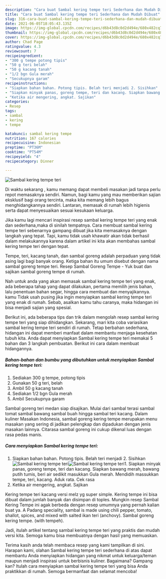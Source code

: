 ```yaml
---
description: "Cara buat Sambal kering tempe teri Sederhana dan Mudah Dibuat"
title: "Cara buat Sambal kering tempe teri Sederhana dan Mudah Dibuat"
slug: 316-cara-buat-sambal-kering-tempe-teri-sederhana-dan-mudah-dibuat
date: 2021-06-05T18:05:43.135Z
image: https://img-global.cpcdn.com/recipes/d6b43d8c0d2d494e/680x482cq70/sambal-kering-tempe-teri-foto-resep-utama.jpg
thumbnail: https://img-global.cpcdn.com/recipes/d6b43d8c0d2d494e/680x482cq70/sambal-kering-tempe-teri-foto-resep-utama.jpg
cover: https://img-global.cpcdn.com/recipes/d6b43d8c0d2d494e/680x482cq70/sambal-kering-tempe-teri-foto-resep-utama.jpg
author: Chad Page
ratingvalue: 4.3
reviewcount: 7
recipeingredient:
- "300 g tempe potong tipis"
- "50 g teri belah"
- "50 g kacang tanah"
- "1/2 bgn Gula merah"
- "Secukupnya garam"
recipeinstructions:
- "Siapkan bahan bahan. Potong tipis. Belah teri menjadi 2. Sisihkan"
- "Siapkan minyak panas, goreng tempe, teri dan kacang. Siapkan bawang merah, bawang putih tumis, beri air sedikit masukkan Gula merah. Mendidih massukkan tempe, teri, kacang. Aduk rata. Cek rasa"
- "Ketika air mengering, angkat. Sajikan"
categories:
- Resep
tags:
- sambal
- kering
- tempe

katakunci: sambal kering tempe 
nutrition: 167 calories
recipecuisine: Indonesian
preptime: "PT36M"
cooktime: "PT54M"
recipeyield: "4"
recipecategory: Dinner

---
```



![Sambal kering tempe teri](https://img-global.cpcdn.com/recipes/d6b43d8c0d2d494e/680x482cq70/sambal-kering-tempe-teri-foto-resep-utama.jpg)

Di waktu  sekarang , kamu memang dapat membeli masakan jadi tanpa perlu repot memasaknya sendiri. Namun, bagi kamu yang mau memberikan sajian eksklusif bagi orang tercinta, maka kita memang lebih bagus menghidangkannya sendiri. Lantaran, memasak di rumah lebih higienis serta dapat menyesuaikan sesuai kesukaan keluarga.

Jika kamu lagi mencari inspirasi resep sambal kering tempe teri yang enak dan sederhana,maka di sinilah tempatnya. Cara membuat sambal kering tempe teri  sebenarnya gampang dibuat jika kita memasaknya dengan langkah yang tepat. Tapi, kamu tidak usah khawatir akan tidak berhasil dalam melakukannya 
karena dalam artikel ini kita akan membahas sambal kering tempe teri dengan tepat.  

Tempe, teri, kacang tanah, dan sambal goreng adalah perpaduan yang tidak asing lagi bagi banyak orang. Ketiga bahan itu umum disebut dengan nama sambal goreng tempe teri. Resep Sambal Goreng Tempe - Yuk buat dan sajikan sambal goreng tempe di rumah.

Nah untuk anda yang akan memasak sambal kering tempe teri yang enak, ada beberapa tahap yang dapat dilakukan, pertama memilih jenis bahan, lalu penentuan bahan segar, hingga cara membuat dan menyajikannya. kamu Tidak usah pusing jika ingin menyiapkan sambal kering tempe teri yang enak di rumah. Sebab, asalkan kamu  tahu caranya, maka hidangan ini bisa menjadi sajian yang spesial.

Berikut ini, ada beberapa tips dan trik dalam mengolah resep sambal kering tempe teri yang siap dihidangkan. Sekarang, mari kita coba variasikan sambal kering tempe teri sendiri di rumah. Tetap berbahan sederhana, hidangan ini dapat memberi manfaat dalam membantu menjaga kesehatan tubuh kita. Anda dapat menyiapkan Sambal kering tempe teri memakai 5 bahan dan 3 langkah pembuatan. Berikut ini cara dalam membuat hidangannya.

<!--inarticleads1-->

##### Bahan-bahan dan bumbu yang dibutuhkan untuk menyiapkan Sambal kering tempe teri:

1. Sediakan 300 g tempe, potong tipis
1. Gunakan 50 g teri, belah
1. Ambil 50 g kacang tanah
1. Sediakan 1/2 bgn Gula merah
1. Ambil Secukupnya garam


Sambal goreng teri medan siap disajikan. Mulai dari sambal terasi sambal tomat sambal bawang sambal buah hingga sambal teri kacang. Dalam kuliner Masakan Indonesia, sambal goreng kering tempe merupakan menu masakan yang sering di jadikan pelengkap dan dipadukan dengan jenis masakan lainnya. Citarasa sambal goreng ini cukup dikenal luas dengan rasa pedas manis. 

<!--inarticleads2-->

##### Cara menyiapkan Sambal kering tempe teri:

1. Siapkan bahan bahan. Potong tipis. Belah teri menjadi 2. Sisihkan
<img src="https://img-global.cpcdn.com/steps/ad9fce303d35da39/160x128cq70/sambal-kering-tempe-teri-langkah-memasak-1-foto.jpg" alt="Sambal kering tempe teri"><img src="https://img-global.cpcdn.com/steps/b842bf7996cafa26/160x128cq70/sambal-kering-tempe-teri-langkah-memasak-1-foto.jpg" alt="Sambal kering tempe teri">1. Siapkan minyak panas, goreng tempe, teri dan kacang. Siapkan bawang merah, bawang putih tumis, beri air sedikit masukkan Gula merah. Mendidih massukkan tempe, teri, kacang. Aduk rata. Cek rasa
1. Ketika air mengering, angkat. Sajikan


Kering tempe teri kacang versi melz yg super simple. Kering tempe ini bisa dibuat dalam jumlah banyak dan disimpan di toples. Mungkin resep Sambal Kering Tempe ini agak berbeda dengan resep umumnya yang pernah kalian buat ya. A Padang speciality, sambal is made using chili pepper, tomato, shallot, spices, and mixed with salted ikan teri (anchovy). Sambal goreng kering tempe. (with tempeh). 

Jadi, itulah artikel tentang  sambal kering tempe teri  yang praktis dan mudah versi kita. Semoga kamu bisa membuatnya dengan hasil yang memuaskan. 

Terima kasih anda telah membaca resep yang kami tampilkan di sini. Harapan kami, olahan  Sambal kering tempe teri sederhana di atas dapat membantu Anda menyiapkan hidangan yang nikmat untuk keluarga/teman maupun menjadi inspirasi untuk berbisnis kuliner. Bagaimana? Gampang kan? Itulah cara menyiapkan sambal kering tempe teri yang bisa Anda praktikkan di rumah. Semoga bermanfaat dan selamat mencoba!

